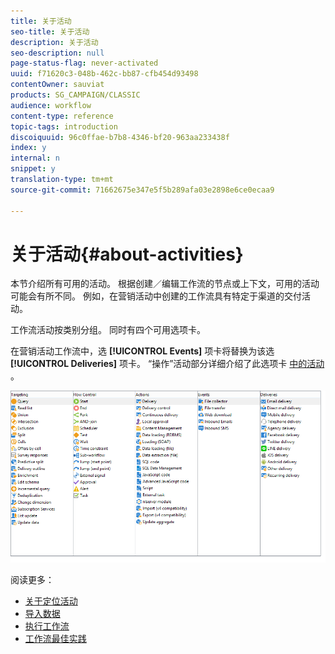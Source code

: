 ```yaml
---
title: 关于活动
seo-title: 关于活动
description: 关于活动
seo-description: null
page-status-flag: never-activated
uuid: f71620c3-048b-462c-bb87-cfb454d93498
contentOwner: sauviat
products: SG_CAMPAIGN/CLASSIC
audience: workflow
content-type: reference
topic-tags: introduction
discoiquuid: 96c0ffae-b7b8-4346-bf20-963aa233438f
index: y
internal: n
snippet: y
translation-type: tm+mt
source-git-commit: 71662675e347e5f5b289afa03e2898e6ce0ecaa9

---
```



# 关于活动{#about-activities}

本节介绍所有可用的活动。 根据创建／编辑工作流的节点或上下文，可用的活动可能会有所不同。 例如，在营销活动中创建的工作流具有特定于渠道的交付活动。

工作流活动按类别分组。 同时有四个可用选项卡。

在营销活动工作流中，选 **[!UICONTROL Events]** 项卡将替换为该选 **[!UICONTROL Deliveries]** 项卡。 “操作”活动部分详细介绍了此选项卡 [中的活动](#action-activities) 。

![](assets/wf-activity-tabs.png)

阅读更多：

* [关于定位活动](../../workflow/using/about-targeting-activities.md)
* [导入数据](../../workflow/using/importing-data.md)
* [执行工作流](../../workflow/using/executing-a-workflow.md)
* [工作流最佳实践](../../workflow/using/workflow-best-practices.md)
